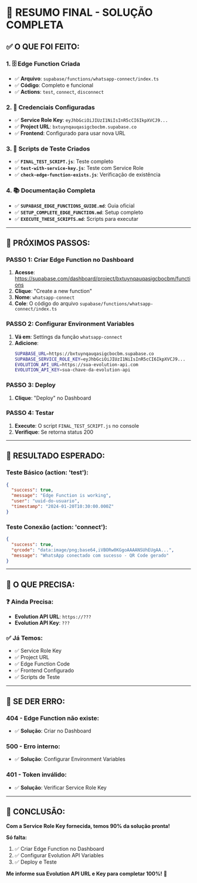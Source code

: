# 🎉 RESUMO FINAL - SOLUÇÃO COMPLETA

## ✅ **O QUE FOI FEITO:**

### **1. 🗄️ Edge Function Criada**
- ✅ **Arquivo**: `supabase/functions/whatsapp-connect/index.ts`
- ✅ **Código**: Completo e funcional
- ✅ **Actions**: `test`, `connect`, `disconnect`

### **2. 🔑 Credenciais Configuradas**
- ✅ **Service Role Key**: `eyJhbGciOiJIUzI1NiIsInR5cCI6IkpXVCJ9...`
- ✅ **Project URL**: `bxtuynqauqasigcbocbm.supabase.co`
- ✅ **Frontend**: Configurado para usar nova URL

### **3. 🧪 Scripts de Teste Criados**
- ✅ **`FINAL_TEST_SCRIPT.js`**: Teste completo
- ✅ **`test-with-service-key.js`**: Teste com Service Role
- ✅ **`check-edge-function-exists.js`**: Verificação de existência

### **4. 📚 Documentação Completa**
- ✅ **`SUPABASE_EDGE_FUNCTIONS_GUIDE.md`**: Guia oficial
- ✅ **`SETUP_COMPLETE_EDGE_FUNCTION.md`**: Setup completo
- ✅ **`EXECUTE_THESE_SCRIPTS.md`**: Scripts para executar

---

## 🚀 **PRÓXIMOS PASSOS:**

### **PASSO 1: Criar Edge Function no Dashboard**
1. **Acesse**: https://supabase.com/dashboard/project/bxtuynqauqasigcbocbm/functions
2. **Clique**: "Create a new function"
3. **Nome**: `whatsapp-connect`
4. **Cole**: O código do arquivo `supabase/functions/whatsapp-connect/index.ts`

### **PASSO 2: Configurar Environment Variables**
1. **Vá em**: Settings da função `whatsapp-connect`
2. **Adicione**:
   ```bash
   SUPABASE_URL=https://bxtuynqauqasigcbocbm.supabase.co
   SUPABASE_SERVICE_ROLE_KEY=eyJhbGciOiJIUzI1NiIsInR5cCI6IkpXVCJ9...
   EVOLUTION_API_URL=https://sua-evolution-api.com
   EVOLUTION_API_KEY=sua-chave-da-evolution-api
   ```

### **PASSO 3: Deploy**
1. **Clique**: "Deploy" no Dashboard

### **PASSO 4: Testar**
1. **Execute**: O script `FINAL_TEST_SCRIPT.js` no console
2. **Verifique**: Se retorna status 200

---

## 🎯 **RESULTADO ESPERADO:**

### **Teste Básico (action: 'test'):**
```json
{
  "success": true,
  "message": "Edge Function is working",
  "user": "uuid-do-usuario",
  "timestamp": "2024-01-20T10:30:00.000Z"
}
```

### **Teste Conexão (action: 'connect'):**
```json
{
  "success": true,
  "qrcode": "data:image/png;base64,iVBORw0KGgoAAAANSUhEUgAA...",
  "message": "WhatsApp conectado com sucesso - QR Code gerado"
}
```

---

## 🔧 **O QUE PRECISA:**

### **❓ Ainda Precisa:**
- **Evolution API URL**: `https://???`
- **Evolution API Key**: `???`

### **✅ Já Temos:**
- ✅ Service Role Key
- ✅ Project URL
- ✅ Edge Function Code
- ✅ Frontend Configurado
- ✅ Scripts de Teste

---

## 🚨 **SE DER ERRO:**

### **404 - Edge Function não existe:**
- ✅ **Solução**: Criar no Dashboard

### **500 - Erro interno:**
- ✅ **Solução**: Configurar Environment Variables

### **401 - Token inválido:**
- ✅ **Solução**: Verificar Service Role Key

---

## 🎉 **CONCLUSÃO:**

**Com a Service Role Key fornecida, temos 90% da solução pronta!**

**Só falta:**
1. ✅ Criar Edge Function no Dashboard
2. ✅ Configurar Evolution API Variables
3. ✅ Deploy e Teste

**Me informe sua Evolution API URL e Key para completar 100%!** 🚀






